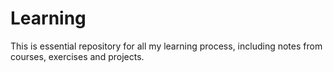# Learning

This is essential repository for all my learning process, including notes from courses, exercises and projects.
